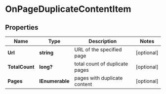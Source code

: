 # OnPageDuplicateContentItem


## Properties

| Name | Type | Description | Notes |
|------------ | ------------- | ------------- | -------------|
**Url** | **string** | URL of the specified page |[optional]|
**TotalCount** | **long?** | total count of duplicate pages |[optional]|
**Pages** | **IEnumerable<DuplicatePageInfo>** | pages with duplicate content |[optional]|